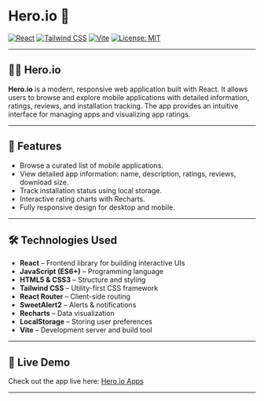 # Hero.io 📱

[![React](https://img.shields.io/badge/React-17.0.2-blue?logo=react&logoColor=white)](https://reactjs.org/)
[![Tailwind CSS](https://img.shields.io/badge/Tailwind%20CSS-3.3.0-blue?logo=tailwind-css&logoColor=white)](https://tailwindcss.com/)
[![Vite](https://img.shields.io/badge/Vite-4.0.0-brightgreen?logo=vite&logoColor=white)](https://vitejs.dev/)
[![License: MIT](https://img.shields.io/badge/License-MIT-yellow.svg)](https://opensource.org/licenses/MIT)

---

## 🦸‍♂️ Hero.io

**Hero.io** is a modern, responsive web application built with React. It allows users to browse and explore mobile applications with detailed information, ratings, reviews, and installation tracking. The app provides an intuitive interface for managing apps and visualizing app ratings.

---

## 🌟 Features

- Browse a curated list of mobile applications.
- View detailed app information: name, description, ratings, reviews, download size.
- Track installation status using local storage.
- Interactive rating charts with Recharts.
- Fully responsive design for desktop and mobile.

---

## 🛠 Technologies Used

- **React** – Frontend library for building interactive UIs  
- **JavaScript (ES6+)** – Programming language  
- **HTML5 & CSS3** – Structure  and styling
- **Tailwind CSS** – Utility-first CSS framework  
- **React Router** – Client-side routing  
- **SweetAlert2** – Alerts & notifications  
- **Recharts** – Data visualization  
- **LocalStorage** – Storing user preferences  
- **Vite** – Development server and build tool  

---

## 🚀 Live Demo

Check out the app live here: [Hero.io Apps](https://hamim-hero-io.netlify.app/apps)

---

 